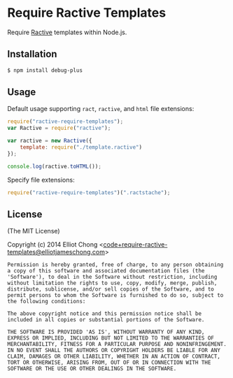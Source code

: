 # Require Ractive Templates

Require [Ractive](http://www.ractivejs.org/) templates within Node.js.

## Installation

```bash
$ npm install debug-plus
```

## Usage

Default usage supporting `ract`, `ractive`, and `html` file extensions:
```JavaScript
require("ractive-require-templates");
var Ractive = require("ractive");

var ractive = new Ractive({
	template: require("./template.ractive")
});

console.log(ractive.toHTML());
```

Specify file extensions:
```JavaScript
require("ractive-require-templates")(".ractstache");
```

## License

(The MIT License)

Copyright (c) 2014 Elliot Chong &lt;code+require-ractive-templates@elliotjameschong.com&gt;

	Permission is hereby granted, free of charge, to any person obtaining
	a copy of this software and associated documentation files (the
	'Software'), to deal in the Software without restriction, including
	without limitation the rights to use, copy, modify, merge, publish,
	distribute, sublicense, and/or sell copies of the Software, and to
	permit persons to whom the Software is furnished to do so, subject to
	the following conditions:

	The above copyright notice and this permission notice shall be
	included in all copies or substantial portions of the Software.

	THE SOFTWARE IS PROVIDED 'AS IS', WITHOUT WARRANTY OF ANY KIND,
	EXPRESS OR IMPLIED, INCLUDING BUT NOT LIMITED TO THE WARRANTIES OF
	MERCHANTABILITY, FITNESS FOR A PARTICULAR PURPOSE AND NONINFRINGEMENT.
	IN NO EVENT SHALL THE AUTHORS OR COPYRIGHT HOLDERS BE LIABLE FOR ANY
	CLAIM, DAMAGES OR OTHER LIABILITY, WHETHER IN AN ACTION OF CONTRACT,
	TORT OR OTHERWISE, ARISING FROM, OUT OF OR IN CONNECTION WITH THE
	SOFTWARE OR THE USE OR OTHER DEALINGS IN THE SOFTWARE.
